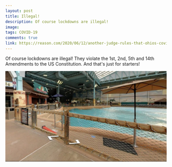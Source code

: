 ```yaml
---
layout: post
title: Illegal!
description: Of course lockdowns are illegal!
image: 
tags: COVID-19
comments: true
link: https://reason.com/2020/06/12/another-judge-rules-that-ohios-covid-19-lockdown-is-illegal/
---
```

Of course lockdowns are illegal! They violate the 1st, 2nd, 5th and 14th
Amendments to the US Constitution. And that's just for starters!

![](/../../assets/images/post-images/illegal/668f88f6d8036fb9a1c17b7aa8d50c9e.jpg)
